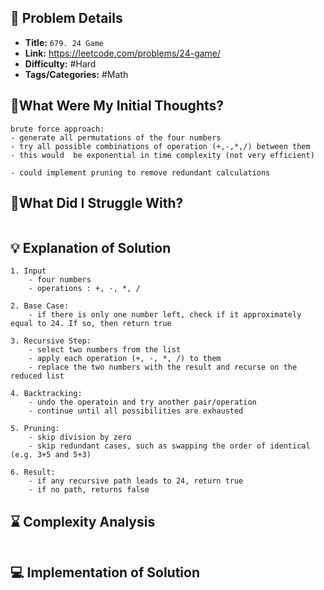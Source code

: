 ## 📝 Problem Details

- **Title:** `679. 24 Game`
- **Link:** https://leetcode.com/problems/24-game/
- **Difficulty:** #Hard 
- **Tags/Categories:** #Math 

## 💭What Were My Initial Thoughts?

```
brute force approach:
- generate all permutations of the four numbers
- try all possible combinations of operation (+,-,*,/) between them 
- this would  be exponential in time complexity (not very efficient)

- could implement pruning to remove redundant calculations
```

## 🤔What Did I Struggle With?

```

```

## 💡 Explanation of Solution

```
1. Input
	- four numbers
	- operations : +, -, *, /

2. Base Case:
	- if there is only one number left, check if it approximately equal to 24. If so, then return true

3. Recursive Step:
	- select two numbers from the list
	- apply each operation (+, -, *, /) to them
	- replace the two numbers with the result and recurse on the reduced list

4. Backtracking:
	- undo the operatoin and try another pair/operation
	- continue until all possibilities are exhausted 

5. Pruning:
	- skip division by zero
	- skip redundant cases, such as swapping the order of identical (e.g. 3+5 and 5+3)

6. Result:
	- if any recursive path leads to 24, return true
	- if no path, returns false
```

## ⌛ Complexity Analysis

```

```

## 💻 Implementation of Solution

```cpp

```